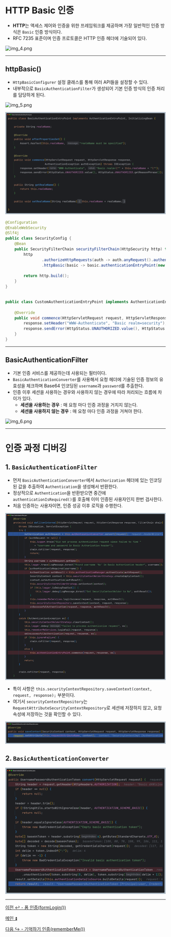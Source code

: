 # HTTP Basic 인증

- **HTTP**는 액세스 제어와 인증을 위한 프레임워크를 제공하며 가장 일반적인 인증 방식은 `Basic` 인증 방식이다.
- RFC 7235 표준이며 인증 프로토콜은 HTTP 인증 헤더에 기술되어 있다.

![img_4.png](image/img_4.png)

---
## httpBasic()

- `HttpBasicConfigurer` 설정 클래스를 통해 여러 API들을 설정할 수 있다.
- 내부적으로 `BasicAuthenticationFilter`가 생성되어 기본 인증 방식의 인증 처리를 담당하게 된다.

![img_5.png](image/img_5.png)

![img_11.png](image_1/img_11.png)

```java
@Configuration
@EnableWebSecurity
@Slf4j
public class SecurityConfig {
    @Bean
    public SecurityFilterChain securityFilterChain(HttpSecurity http) throws Exception {
        http
                .authorizeHttpRequests(auth -> auth.anyRequest().authenticated())
                .httpBasic(basic -> basic.authenticationEntryPoint(new CustomAuthenticationEntryPoint()));

        return http.build();
    }
}
```
```java

public class CustomAuthenticationEntryPoint implements AuthenticationEntryPoint {
    
    @Override
    public void commence(HttpServletRequest request, HttpServletResponse response, AuthenticationException authException) throws IOException, ServletException {
        response.setHeader("WWW-Authenticate", "Basic realm=security");
        response.sendError(HttpStatus.UNAUTHORIZED.value(), HttpStatus.UNAUTHORIZED.getReasonPhrase());
    }
}
```

---

## BasicAuthenticationFilter

- 기본 인증 서비스를 제공하는데 사용되는 필터이다.
- `BasicAuthenticationConverter`를 사용해서 요청 헤더에 기술된 인증 정보의 유효성을 체크하며 Base64 인코딩된 `username`과 `password`를 추출한다.
- 인증 이후 세션을 사용하는 경우와 사용하지 않는 경우에 따라 처리되는 흐름에 차이가 있다.
  - **세션을 사용하는 경우** : 매 요청 마다 인증 과정을 거치지 않는다.
  - **세션을 사용하지 않는 경우** : 매 요청 마다 인증 과정을 거쳐야 한다.

![img_6.png](image/img_6.png)

---

# 인증 과정 디버깅

## 1. `BasicAuthenticationFilter`

- 먼저 `BasicAuthenticationConverter`에서 `Authorization` 헤더에 있는 인코딩된 값을 추출하여 
`Authentication`을 생성해서 반환한다.
- 정상적으로 `Authentication`을 반환받으면 중간에 `authenticationIsRequired()`를 호출해 이미 인증된
사용자인지 한번 검사한다.
- 처음 인증하는 사용자이면, 인증 성공 이후 로직을 수행한다.

![img_12.png](image_1/img_12.png)

- 특이 사항은 `this.securityContextRepository.saveContext(context, request, response);` 부분이다.
- 여기서 `securityContextRepository`는 `RequestAttributeSecurityContextRepository`로 세션에 저장하지 않고,
요청 속성에 저장하는 것을 확인할 수 있다.

![img_14.png](image_1/img_14.png)

## 2. `BasicAuthenticationConverter`

![img_13.png](image_1/img_13.png)

---

[이전 ↩️ - 폼 인증(formLogin())](https://github.com/genesis12345678/TIL/blob/main/Spring/security/security/AuthenticationProcess/FormLogin.md)

[메인 ⏫](https://github.com/genesis12345678/TIL/blob/main/Spring/security/security/main.md)

[다음 ↪️ - 기억하기 인증(rememberMe())](https://github.com/genesis12345678/TIL/blob/main/Spring/security/security/AuthenticationProcess/RememberMe.md)